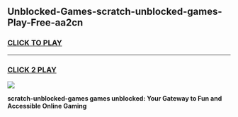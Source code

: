 
## Unblocked-Games-scratch-unblocked-games-Play-Free-aa2cn
<h3>
<a href="https://premium76.site?title=scratch-unblocked-games&ref=15A">CLICK TO PLAY</a></h3>
<hr>

<h3>
<a href="https://premium76.site?title=scratch-unblocked-games&ref=15A">CLICK 2 PLAY</a>
  
</h3>

<a href="https://premium76.site?title=scratch-unblocked-games&ref=15A"><img src="https://clearcache.store/games.png"></a>


**scratch-unblocked-games games unblocked: Your Gateway to Fun and Accessible Online Gaming**
